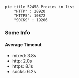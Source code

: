 
```mermaid
pie title 52458 Proxies in list
    "HTTP" : 28920
    "HTTPS": 10872
    "SOCKS" : 19206
```

### Some Info
#### Average Timeout

- mixed: 3.8s
- http: 2.0s
- https: 8.1s
- socks: 6.2s